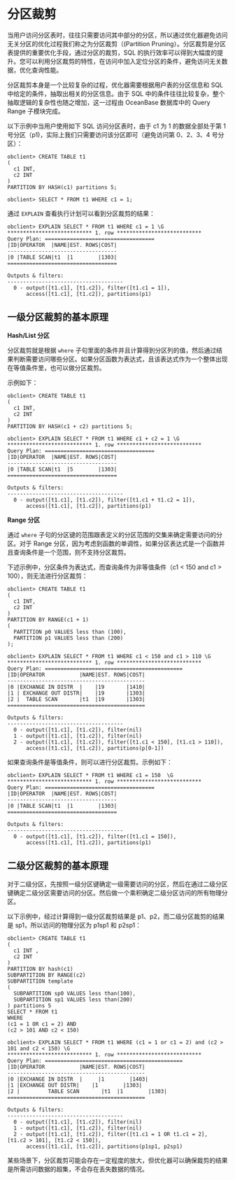 分区裁剪 
=========================



当用户访问分区表时，往往只需要访问其中部分的分区，所以通过优化器避免访问无关分区的优化过程我们称之为分区裁剪（(Partition Pruning）。分区裁剪是分区表提供的重要优化手段，通过分区的裁剪，SQL 的执行效率可以得到大幅度的提升。您可以利用分区裁剪的特性，在访问中加入定位分区的条件，避免访问无关数据，优化查询性能。

分区裁剪本身是一个比较复杂的过程，优化器需要根据用户表的分区信息和 SQL 中给定的条件，抽取出相关的分区信息。由于 SQL 中的条件往往比较复杂，整个抽取逻辑的复杂性也随之增加，这一过程由 OceanBase 数据库中的 Query Range 子模块完成。

以下示例中当用户使用如下 SQL 访问分区表时，由于 c1 为 1 的数据全部处于第 1 号分区（p1)，实际上我们只需要访问该分区即可（避免访问第 0、2、3、4 号分区）：

    obclient> CREATE TABLE t1
    (
      c1 INT,
      c2 INT
    )
    PARTITION BY HASH(c1) partitions 5;
    
    obclient> SELECT * FROM t1 WHERE c1 = 1;



通过 `EXPLAIN` 查看执行计划可以看到分区裁剪的结果：

    obclient> EXPLAIN SELECT * FROM t1 WHERE c1 = 1 \G
    *************************** 1. row ***************************
    Query Plan: ===================================
    |ID|OPERATOR  |NAME|EST. ROWS|COST|
    -----------------------------------
    |0 |TABLE SCAN|t1  |1        |1303|
    ===================================
    
    Outputs & filters:
    -------------------------------------
      0 - output([t1.c1], [t1.c2]), filter([t1.c1 = 1]),
          access([t1.c1], [t1.c2]), partitions(p1)



一级分区裁剪的基本原理 
--------------------

**Hash/List 分区** 

分区裁剪就是根据 `where` 子句里面的条件并且计算得到分区列的值，然后通过结果判断需要访问哪些分区。如果分区函数为表达式，且该表达式作为一个整体出现在等值条件里，也可以做分区裁剪。

示例如下：

    obclient> CREATE TABLE t1
    (
      c1 INT,
      c2 INT
    )
    PARTITION BY HASH(c1 + c2) partitions 5;
    
    obclient> EXPLAIN SELECT * FROM t1 WHERE c1 + c2 = 1 \G
    *************************** 1. row ***************************
    Query Plan: ===================================
    |ID|OPERATOR  |NAME|EST. ROWS|COST|
    -----------------------------------
    |0 |TABLE SCAN|t1  |5        |1303|
    ===================================
    
    Outputs & filters:
    -------------------------------------
      0 - output([t1.c1], [t1.c2]), filter([t1.c1 + t1.c2 = 1]),
          access([t1.c1], [t1.c2]), partitions(p1)



**Range 分区** 

通过 `where` 子句的分区键的范围跟表定义的分区范围的交集来确定需要访问的分区。对于 Range 分区，因为考虑到函数的单调性，如果分区表达式是一个函数并且查询条件是一个范围，则不支持分区裁剪。

下述示例中，分区条件为表达式，而查询条件为非等值条件（c1 \< 150 and c1 \> 100），则无法进行分区裁剪：

    obclient> CREATE TABLE t1
    (
      c1 INT,
      c2 INT
    )
    PARTITION BY RANGE(c1 + 1)
    (
      PARTITION p0 VALUES less than (100),
      PARTITION p1 VALUES less than (200)
    );
    
    obclient> EXPLAIN SELECT * FROM t1 WHERE c1 < 150 and c1 > 110 \G
    *************************** 1. row ***************************
    Query Plan: ============================================
    |ID|OPERATOR           |NAME|EST. ROWS|COST|
    --------------------------------------------
    |0 |EXCHANGE IN DISTR  |    |19       |1410|
    |1 | EXCHANGE OUT DISTR|    |19       |1303|
    |2 |  TABLE SCAN       |t1  |19       |1303|
    ============================================
    
    Outputs & filters:
    -------------------------------------
      0 - output([t1.c1], [t1.c2]), filter(nil)
      1 - output([t1.c1], [t1.c2]), filter(nil)
      2 - output([t1.c1], [t1.c2]), filter([t1.c1 < 150], [t1.c1 > 110]),
          access([t1.c1], [t1.c2]), partitions(p[0-1])



如果查询条件是等值条件，则可以进行分区裁剪。示例如下：

    obclient> EXPLAIN SELECT * FROM t1 WHERE c1 = 150  \G
    *************************** 1. row ***************************
    Query Plan: ===================================
    |ID|OPERATOR  |NAME|EST. ROWS|COST|
    -----------------------------------
    |0 |TABLE SCAN|t1  |1        |1303|
    ===================================
    
    Outputs & filters:
    -------------------------------------
      0 - output([t1.c1], [t1.c2]), filter([t1.c1 = 150]),
          access([t1.c1], [t1.c2]), partitions(p1)



二级分区裁剪的基本原理 
--------------------

对于二级分区，先按照一级分区键确定一级需要访问的分区，然后在通过二级分区键确定二级分区需要访问的分区。然后做一个乘积确定二级分区访问的所有物理分区。

以下示例中，经过计算得到一级分区裁剪结果是 p1、p2，而二级分区裁剪的结果是 sp1，所以访问的物理分区为 p1sp1 和 p2sp1：

    obclient> CREATE TABLE t1
    (
      c1 INT ,
      c2 INT
    )
    PARTITION BY hash(c1)
    SUBPARTITION BY RANGE(c2)
    SUBPARTITION template
    (
      SUBPARTITION sp0 VALUES less than(100),
      SUBPARTITION sp1 VALUES less than(200)
    ) partitions 5
    SELECT * FROM t1
    WHERE
    (c1 = 1 OR c1 = 2) AND
    (c2 > 101 AND c2 < 150)
    
    obclient> EXPLAIN SELECT * FROM t1 WHERE (c1 = 1 or c1 = 2) and (c2 > 101 and c2 < 150) \G
    *************************** 1. row ***************************
    Query Plan: ============================================
    |ID|OPERATOR           |NAME|EST. ROWS|COST|
    --------------------------------------------
    |0 |EXCHANGE IN DISTR  |     |1        |1403|
    |1 |EXCHANGE OUT DISTR|    |1        |1303|
    |2 |         TABLE SCAN       |t1  |1        |1303|
    ============================================
    
    Outputs & filters:
    -------------------------------------
      0 - output([t1.c1], [t1.c2]), filter(nil)
      1 - output([t1.c1], [t1.c2]), filter(nil)
      2 - output([t1.c1], [t1.c2]), filter([t1.c1 = 1 OR t1.c1 = 2], [t1.c2 > 101], [t1.c2 < 150]),
          access([t1.c1], [t1.c2]), partitions(p1sp1, p2sp1)



某些场景下，分区裁剪可能会存在一定程度的放大，但优化器可以确保裁剪的结果是所需访问数据的超集，不会存在丢失数据的情况。
